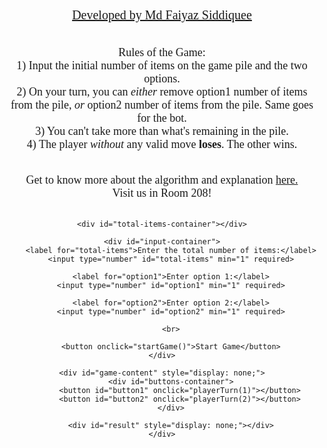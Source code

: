 <html lang="en">
<head>
    <meta charset="UTF-8">
    <meta name="viewport" content="width=device-width, initial-scale=1.0">
    <style>
        body {
            font-family: 'Georgia', serif;
            text-align: center;
            margin-top: 50px;
        }
        #game-container {
            display: flex;
            flex-direction: column;
            align-items: center;
        }
        #total-items-container {
            margin-top: 20px;
            font-size: 32px;
        }
        #buttons-container {
            margin-top: 20px;
        }
        button {
            padding: 15px 30px;
            font-size: 24px;
            margin: 0 15px;
            cursor: pointer;
        }
        #result {
            margin-top: 20px;
            font-size: 32px;
        }
        #input-container {
            margin-top: 40px;
            display: flex;
            flex-direction: column;
            align-items: center;
        }
        label {
            margin: 15px 0;
            font-size: 24px;
        }
        input {
            padding: 10px;
            font-size: 18px;
        }
    </style>
</head>
<body>

<div id="game-container">
    <p style="font-size: 20px;">
        <u>Developed by Md Faiyaz Siddiquee</u>
    </p>
    <p style="font-size: 18px;">
        Rules of the Game:<br>
        1) Input the initial number of items on the game pile and the two options.<br>
        2) On your turn, you can <i> either </i> remove option1 number of items from the pile, <i> or </i> option2 number of items from the pile. Same goes for the bot.<br>
        3) You can't take more than what's remaining in the pile.<br>
        4) The player <i> without </i> any valid move <b>loses</b>. The other wins.
    </p>
    <p style="font-size: 18px;">
        Get to know more about the algorithm and explanation <a href="https://github.com/Taaroop/Nim-Game">here.</a> <br>
        Visit us in Room 208!
    </p>
    
    <div id="total-items-container"></div>

    <div id="input-container">
        <label for="total-items">Enter the total number of items:</label>
        <input type="number" id="total-items" min="1" required>
        
        <label for="option1">Enter option 1:</label>
        <input type="number" id="option1" min="1" required>

        <label for="option2">Enter option 2:</label>
        <input type="number" id="option2" min="1" required>

        <br>

        <button onclick="startGame()">Start Game</button>
    </div>

    <div id="game-content" style="display: none;">
        <div id="buttons-container">
            <button id="button1" onclick="playerTurn(1)"></button>
            <button id="button2" onclick="playerTurn(2)"></button>
        </div>

        <div id="result" style="display: none;"></div>
    </div>
</div>

<script>
   	let totalItems;
    let option1;
    let option2;
    let playerTurnFlag;
    let botLastMove;

    function play(x, y, n) {
        let a = Math.min(x, y);
        let b = Math.max(x, y);
        
        let li = [];
        let status = "W";
        
        for (let i = 0; i < b; i++) {
            if (i % a === 0) {
                status = (status === "W") ? "L" : "W";
            }
            li.push((i === b - 1) ? "W" : status);
        }
        
        return (n < b) ? li[n] : ((play(x, y, n - x) === "L" || play(x, y, n - y) === "L") ? "W" : "L");
    }

    function startGame() {
        totalItems = parseInt(document.getElementById('total-items').value);
        option1 = parseInt(document.getElementById('option1').value);
        option2 = parseInt(document.getElementById('option2').value);

        if (option1 < 0 || option2 < 0 || totalItems < 0 || option1 > totalItems || option2 > totalItems) {
            alert("Invalid parameters. Game terminated.");
            return;
        }

        document.getElementById('input-container').style.display = 'none';
        document.getElementById('game-content').style.display = 'block';

        updateTotalItems();

        if (play(option1, option2, totalItems) === "L") {
            document.getElementById('result').innerText = "Okay, you go first!";
            playerTurnFlag = true;
        } else {
            const botChoice = play(option1, option2, totalItems - option1) === "L" ? option1 : option2;
            totalItems -= botChoice;

            updateTotalItems();

            document.getElementById('result').innerText = `Okay, I go first!\nI take ${botChoice} item(s). Items remaining: ${totalItems}`;
            document.getElementById('result').style.display = 'block';
            botLastMove = botChoice;
            playerTurnFlag = true;
        }

        document.getElementById('buttons-container').style.display = 'block';
        updateButtonLabels();
        checkValidMoves();
    }

    function updateTotalItems() {
        document.getElementById('total-items-container').innerText = `Items remaining: ${totalItems}`;
    }

    function updateButtonLabels() {
        document.getElementById('button1').innerText = option1;
        document.getElementById('button2').innerText = option2;
    }

    function playerTurn(playerChoice) {
        if (playerTurnFlag) {
            const choice = (playerChoice === 1) ? option1 : option2;

            totalItems -= choice;
            updateTotalItems();

            makeBotMove();
        }
    }

    function makeBotMove() {
        document.getElementById('buttons-container').style.display = 'none';
        document.getElementById('result').innerText = "The bot is thinking...";
        document.getElementById('result').style.display = 'block';

        setTimeout(() => {
            const botChoice = play(option1, option2, totalItems - option1) === "L" ? option1 : option2;
            totalItems -= botChoice;

            updateTotalItems();

            document.getElementById('result').innerText = `I take ${botChoice} item(s). Items remaining: ${totalItems}`;
            document.getElementById('result').style.display = 'block';
            botLastMove = botChoice;

            checkValidMoves();

            if (totalItems <= 0) {
                setTimeout(() => {
                    document.getElementById('result').innerText = `I take ${botLastMove} item(s). Items remaining: ${totalItems}\nYou have no valid moves! The bot won!`;
                    document.getElementById('result').style.display = 'block';
                }, 1000);
            } else {
                document.getElementById('buttons-container').style.display = 'block';
                disableButtonsIfNegative();
            }
        }, 1000);
    }

    function checkValidMoves() {
        if (totalItems <= Math.min(option1, option2)) {
            document.getElementById('button1').disabled = true;
            document.getElementById('button2').disabled = true;
            document.getElementById('result').innerText = `I take ${botLastMove} item(s). Items remaining: ${totalItems}\nYou have no valid moves! The bot won!`;
            document.getElementById('result').style.display = 'block';
            document.getElementById('buttons-container').style.display = 'none';
        }
    }

    function disableButtonsIfNegative() {
        document.getElementById('button1').disabled = totalItems - option1 < 0;
        document.getElementById('button2').disabled = totalItems - option2 < 0;
    }
</script>

</body>
</html>
